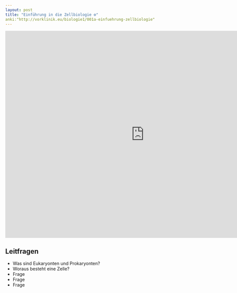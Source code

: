 ```yaml
---
layout: post
title: "Einführung in die Zellbiologie ⚙"
anki:"http://vorklinik.eu/biologie1/001a-einfuehrung-zellbiologie"
---
```

<center>
<iframe src="https://player.vimeo.com/video/160987632" width="875" height="656" frameborder="0" webkitallowfullscreen mozallowfullscreen allowfullscreen></iframe>
</center>

## Leitfragen

- Was sind Eukaryonten und Prokaryonten?
- Woraus besteht eine Zelle?
- Frage
- Frage
- Frage
